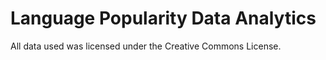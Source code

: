 # Language Popularity Data Analytics

All data used was licensed under the Creative Commons License.
